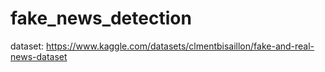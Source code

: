 # fake_news_detection

dataset: https://www.kaggle.com/datasets/clmentbisaillon/fake-and-real-news-dataset
